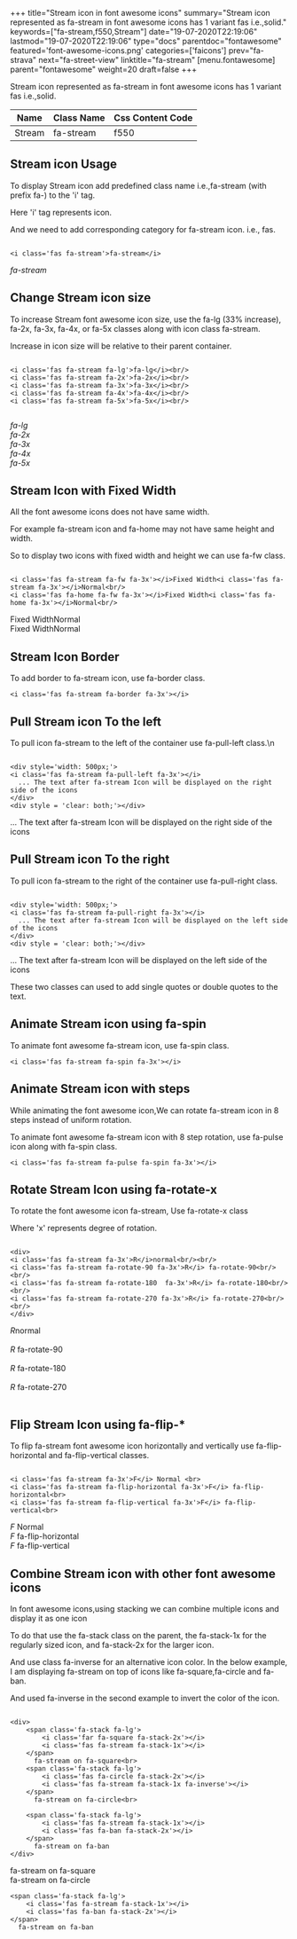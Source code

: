+++
title="Stream icon in font awesome icons"
summary="Stream icon represented as fa-stream in font awesome icons has 1 variant fas i.e.,solid."
keywords=["fa-stream,f550,Stream"]
date="19-07-2020T22:19:06"
lastmod="19-07-2020T22:19:06"
type="docs"
parentdoc="fontawesome"
featured='font-awesome-icons.png'
categories=['faicons']
prev="fa-strava"
next="fa-street-view"
linktitle="fa-stream"
[menu.fontawesome]
parent="fontawesome"
weight=20
draft=false
+++


Stream icon represented as fa-stream in font awesome icons has 1 variant fas i.e.,solid.

<div class='table-responsive'><table class='table'><thead><tr><th>Name</th><th>Class Name</th><th>Css Content Code</th></tr></thead><tbody><tr><td>Stream</td><td>fa-stream</td><td>f550</td></tr></tbody></table></div>



## Stream icon Usage

To display Stream icon add predefined class name i.e.,fa-stream (with prefix fa-) to the 'i' tag.

Here 'i' tag represents icon.

And we need to add corresponding category for fa-stream icon. i.e., fas.


```

<i class='fas fa-stream'>fa-stream</i>
```

<i class='fas fa-stream'>fa-stream</i>




## Change Stream icon size
To increase Stream font awesome icon size, use the fa-lg (33% increase), fa-2x, fa-3x, fa-4x, or fa-5x classes along with icon class fa-stream.

Increase in icon size will be relative to their parent container. 

```

<i class='fas fa-stream fa-lg'>fa-lg</i><br/>
<i class='fas fa-stream fa-2x'>fa-2x</i><br/>
<i class='fas fa-stream fa-3x'>fa-3x</i><br/>
<i class='fas fa-stream fa-4x'>fa-4x</i><br/>
<i class='fas fa-stream fa-5x'>fa-5x</i><br/>
            
```

<i class='fas fa-stream fa-lg'>fa-lg</i><br/>
<i class='fas fa-stream fa-2x'>fa-2x</i><br/>
<i class='fas fa-stream fa-3x'>fa-3x</i><br/>
<i class='fas fa-stream fa-4x'>fa-4x</i><br/>
<i class='fas fa-stream fa-5x'>fa-5x</i><br/>
            



## Stream Icon with Fixed Width 

All the font awesome icons does not have same width.

For example fa-stream icon and fa-home may not have same height and width.

So to display two icons with fixed width and height we can use fa-fw class.


```

<i class='fas fa-stream fa-fw fa-3x'></i>Fixed Width<i class='fas fa-stream fa-3x'></i>Normal<br/>
<i class='fas fa-home fa-fw fa-3x'></i>Fixed Width<i class='fas fa-home fa-3x'></i>Normal<br/>
```

<i class='fas fa-stream fa-fw fa-3x'></i>Fixed Width<i class='fas fa-stream fa-3x'></i>Normal<br/>
<i class='fas fa-home fa-fw fa-3x'></i>Fixed Width<i class='fas fa-home fa-3x'></i>Normal<br/>



## Stream Icon Border 

To add border to fa-stream icon, use fa-border class.


```
<i class='fas fa-stream fa-border fa-3x'></i>

```
<i class='fas fa-stream fa-border fa-3x'></i>





## Pull Stream icon To the left

To pull icon fa-stream to the left of the container use fa-pull-left class.\n

```

<div style='width: 500px;'>
<i class='fas fa-stream fa-pull-left fa-3x'></i>
  ... The text after fa-stream Icon will be displayed on the right side of the icons
</div>
<div style = 'clear: both;'></div>
```

<div style='width: 500px;'>
<i class='fas fa-stream fa-pull-left fa-3x'></i>
  ... The text after fa-stream Icon will be displayed on the right side of the icons
</div>
<div style = 'clear: both;'></div>




## Pull Stream icon To the right
To pull icon fa-stream to the right of the container use fa-pull-right class.

```

<div style='width: 500px;'>
<i class='fas fa-stream fa-pull-right fa-3x'></i>
  ... The text after fa-stream Icon will be displayed on the left side of the icons
</div>
<div style = 'clear: both;'></div>
```

<div style='width: 500px;'>
<i class='fas fa-stream fa-pull-right fa-3x'></i>
  ... The text after fa-stream Icon will be displayed on the left side of the icons
</div>
<div style = 'clear: both;'></div>

These two classes can used to add single quotes or double quotes to the text.


## Animate Stream icon using fa-spin
To animate font awesome fa-stream icon, use fa-spin class.

```
<i class='fas fa-stream fa-spin fa-3x'></i>
```
<i class='fas fa-stream fa-spin fa-3x'></i>




## Animate Stream icon with steps
While animating the font awesome icon,We can rotate fa-stream icon in 8 steps instead of uniform rotation.

To animate font awesome fa-stream icon with 8 step rotation, use fa-pulse icon along with fa-spin class.


```
<i class='fas fa-stream fa-pulse fa-spin fa-3x'></i>

```
<i class='fas fa-stream fa-pulse fa-spin fa-3x'></i>





## Rotate Stream Icon using fa-rotate-x
To rotate the font awesome icon fa-stream, Use fa-rotate-x class

Where 'x' represents degree of rotation.


```

<div>
<i class='fas fa-stream fa-3x'>R</i>normal<br/><br/>
<i class='fas fa-stream fa-rotate-90 fa-3x'>R</i> fa-rotate-90<br/><br/> 
<i class='fas fa-stream fa-rotate-180  fa-3x'>R</i> fa-rotate-180<br/><br/> 
<i class='fas fa-stream fa-rotate-270 fa-3x'>R</i> fa-rotate-270<br/><br/>
</div>
```

<div>
<i class='fas fa-stream fa-3x'>R</i>normal<br/><br/>
<i class='fas fa-stream fa-rotate-90 fa-3x'>R</i> fa-rotate-90<br/><br/> 
<i class='fas fa-stream fa-rotate-180  fa-3x'>R</i> fa-rotate-180<br/><br/> 
<i class='fas fa-stream fa-rotate-270 fa-3x'>R</i> fa-rotate-270<br/><br/>
</div>




## Flip Stream Icon using fa-flip-*
To flip fa-stream font awesome icon horizontally and vertically use fa-flip-horizontal and fa-flip-vertical classes. 

```

<i class='fas fa-stream fa-3x'>F</i> Normal <br>
<i class='fas fa-stream fa-flip-horizontal fa-3x'>F</i> fa-flip-horizontal<br>
<i class='fas fa-stream fa-flip-vertical fa-3x'>F</i> fa-flip-vertical<br>
```

<i class='fas fa-stream fa-3x'>F</i> Normal <br>
<i class='fas fa-stream fa-flip-horizontal fa-3x'>F</i> fa-flip-horizontal<br>
<i class='fas fa-stream fa-flip-vertical fa-3x'>F</i> fa-flip-vertical<br>




## Combine Stream icon with other font awesome icons
In font awesome icons,using stacking we can combine multiple icons and display it as one icon 

To do that use the fa-stack class on the parent, the fa-stack-1x for the regularly sized icon, and fa-stack-2x for the larger icon.

And use class fa-inverse for an alternative icon color. 
In the below example, I am displaying fa-stream on top of icons like fa-square,fa-circle and fa-ban.

And used fa-inverse in the second example to invert the color of the icon.

```

<div>
    <span class='fa-stack fa-lg'>
        <i class='far fa-square fa-stack-2x'></i>
        <i class='fas fa-stream fa-stack-1x'></i>
    </span>
      fa-stream on fa-square<br>
    <span class='fa-stack fa-lg'>
        <i class='fas fa-circle fa-stack-2x'></i>
        <i class='fas fa-stream fa-stack-1x fa-inverse'></i>
    </span>
      fa-stream on fa-circle<br>

    <span class='fa-stack fa-lg'>
        <i class='fas fa-stream fa-stack-1x'></i>
        <i class='fas fa-ban fa-stack-2x'></i>
    </span>
      fa-stream on fa-ban
</div>
```

<div>
    <span class='fa-stack fa-lg'>
        <i class='far fa-square fa-stack-2x'></i>
        <i class='fas fa-stream fa-stack-1x'></i>
    </span>
      fa-stream on fa-square<br>
    <span class='fa-stack fa-lg'>
        <i class='fas fa-circle fa-stack-2x'></i>
        <i class='fas fa-stream fa-stack-1x fa-inverse'></i>
    </span>
      fa-stream on fa-circle<br>

    <span class='fa-stack fa-lg'>
        <i class='fas fa-stream fa-stack-1x'></i>
        <i class='fas fa-ban fa-stack-2x'></i>
    </span>
      fa-stream on fa-ban
</div>






